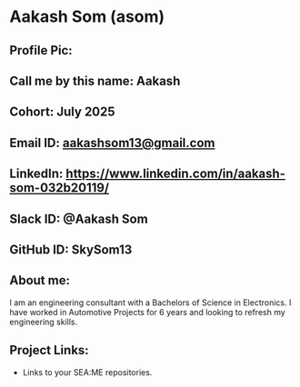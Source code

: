 # Aakash Som (asom)
## Profile Pic:

## Call me by this name: Aakash
## Cohort: July 2025
## Email ID: aakashsom13@gmail.com
## LinkedIn: https://www.linkedin.com/in/aakash-som-032b20119/
## Slack ID: @Aakash Som
## GitHub ID: SkySom13
## About me:
I am an engineering consultant with a Bachelors of Science in Electronics. I have worked in Automotive Projects for 6 years and looking to refresh my engineering skills.
## Project Links:
- Links to your SEA:ME repositories.
